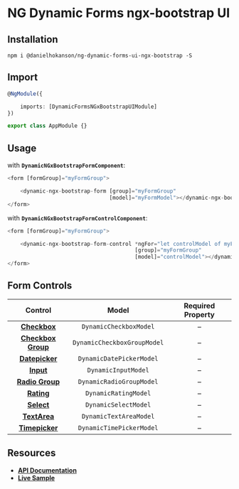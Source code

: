 # NG Dynamic Forms ngx-bootstrap UI

## Installation
```
npm i @danielhokanson/ng-dynamic-forms-ui-ngx-bootstrap -S
```

## Import
```ts
@NgModule({

    imports: [DynamicFormsNGxBootstrapUIModule]
})

export class AppModule {}
```

## Usage

with **`DynamicNGxBootstrapFormComponent`**:
```ts
<form [formGroup]="myFormGroup">

    <dynamic-ngx-bootstrap-form [group]="myFormGroup"
                                [model]="myFormModel"></dynamic-ngx-bootstrap-form>
</form>
```

with **`DynamicNGxBootstrapFormControlComponent`**:
```ts
<form [formGroup]="myFormGroup">

    <dynamic-ngx-bootstrap-form-control *ngFor="let controlModel of myFormModel"
                                        [group]="myFormGroup"
                                        [model]="controlModel"></dynamic-ngx-bootstrap-form-control>
</form>
```

## Form Controls

|                                       Control                                      	|            Model            	| Required Property 	|
|:----------------------------------------------------------------------------------:	|:---------------------------:	|:-----------------:	|
|         **[Checkbox](http://getbootstrap.com/css/#checkboxes-and-radios)**         	| `DynamicCheckboxModel`      	|         –         	|
|  **[Checkbox Group](https://valor-software.com/ngx-bootstrap/#/buttons#checkbox)** 	| `DynamicCheckboxGroupModel` 	|         –         	|
|       **[Datepicker](https://valor-software.com/ngx-bootstrap/#/datepicker)**      	| `DynamicDatePickerModel`    	|         –         	|
|                  **[Input](http://getbootstrap.com/css/#inputs)**                  	| `DynamicInputModel`         	|         –         	|
| **[Radio Group](https://valor-software.com/ngx-bootstrap/#/buttons#radio-button)** 	| `DynamicRadioGroupModel`    	|         –         	|
|           **[Rating](https://valor-software.com/ngx-bootstrap/#/rating)**          	| `DynamicRatingModel`        	|         –         	|
|                 **[Select](http://getbootstrap.com/css/#selects)**                 	| `DynamicSelectModel`        	|         –         	|
|                **[TextArea](http://getbootstrap.com/css/#textarea)**               	| `DynamicTextAreaModel`      	|         –         	|
|       **[Timepicker](https://valor-software.com/ngx-bootstrap/#/timepicker)**      	| `DynamicTimePickerModel`    	|         –         	|

## Resources

* [**API Documentation**](http://ng2-dynamic-forms.udos86.de/docs/ui-ngx-bootstrap/)
* [**Live Sample**](http://ng2-dynamic-forms.udos86.de/sample/index.aot.html#bootstrap-sample-form)
